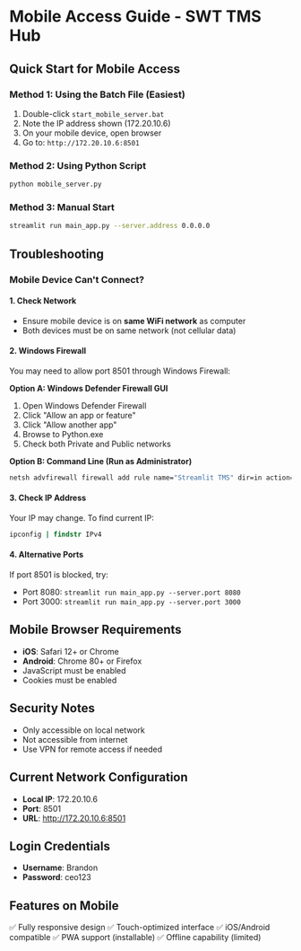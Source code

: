 # Mobile Access Guide - SWT TMS Hub

## Quick Start for Mobile Access

### Method 1: Using the Batch File (Easiest)
1. Double-click `start_mobile_server.bat`
2. Note the IP address shown (172.20.10.6)
3. On your mobile device, open browser
4. Go to: `http://172.20.10.6:8501`

### Method 2: Using Python Script
```bash
python mobile_server.py
```

### Method 3: Manual Start
```bash
streamlit run main_app.py --server.address 0.0.0.0
```

## Troubleshooting

### Mobile Device Can't Connect?

#### 1. Check Network
- Ensure mobile device is on **same WiFi network** as computer
- Both devices must be on same network (not cellular data)

#### 2. Windows Firewall
You may need to allow port 8501 through Windows Firewall:

**Option A: Windows Defender Firewall GUI**
1. Open Windows Defender Firewall
2. Click "Allow an app or feature"
3. Click "Allow another app"
4. Browse to Python.exe
5. Check both Private and Public networks

**Option B: Command Line (Run as Administrator)**
```cmd
netsh advfirewall firewall add rule name="Streamlit TMS" dir=in action=allow protocol=TCP localport=8501
```

#### 3. Check IP Address
Your IP may change. To find current IP:
```cmd
ipconfig | findstr IPv4
```

#### 4. Alternative Ports
If port 8501 is blocked, try:
- Port 8080: `streamlit run main_app.py --server.port 8080`
- Port 3000: `streamlit run main_app.py --server.port 3000`

## Mobile Browser Requirements
- **iOS**: Safari 12+ or Chrome
- **Android**: Chrome 80+ or Firefox
- JavaScript must be enabled
- Cookies must be enabled

## Security Notes
- Only accessible on local network
- Not accessible from internet
- Use VPN for remote access if needed

## Current Network Configuration
- **Local IP**: 172.20.10.6
- **Port**: 8501
- **URL**: http://172.20.10.6:8501

## Login Credentials
- **Username**: Brandon
- **Password**: ceo123

## Features on Mobile
✅ Fully responsive design
✅ Touch-optimized interface
✅ iOS/Android compatible
✅ PWA support (installable)
✅ Offline capability (limited)